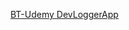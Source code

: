 [BT-Udemy DevLoggerApp](https://www.udemy.com/course/angular-4-front-to-back/learn/lecture/7431086#overview)